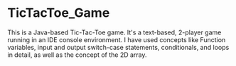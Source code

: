 # TicTacToe_Game
This is a Java-based Tic-Tac-Toe game. It's a text-based, 2-player game running in an IDE console environment. I have used concepts like Function variables, input and output switch-case statements, conditionals, and loops  in detail, as well as the concept of the 2D array.
